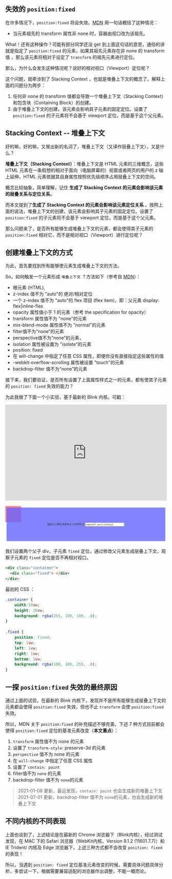 ## 失效的 `position:fixed`

在许多情况下，`position:fixed` 将会失效。[MDN](https://developer.mozilla.org/zh-CN/docs/Web/CSS/position) 用一句话概括了这种情况：

- 当元素祖先的 transform 属性非 none 时，容器由视口改为该祖先。

What！还有这种操作？可能有部分同学还没 get 到上面这句话的意思，通俗的讲就是指定了 `position:fixed` 的元素，如果其祖先元素存在非 none 的 transform 值 ，那么该元素将相对于设定了 `transform` 的祖先元素进行定位。

那么，为什么会发生这种情况呢？说好的相对视口（Viewport）定位呢？

这个问题，就牵涉到了 Stacking Context ，也就是堆叠上下文的概念了。解释上面的问题分为两步：

1. 任何非 none 的 transform 值都会导致一个堆叠上下文（Stacking Context）和包含块（Containing Block）的创建。
2. 由于堆叠上下文的创建，该元素会影响其子元素的固定定位。设置了 `position:fixed` 的子元素将不会基于 viewport 定位，而是基于这个父元素。

## Stacking Context -- 堆叠上下文

好的嘛，好的嘛，又冒出新的名词了，堆叠上下文（又译作层叠上下文），又是什么？

**堆叠上下文（Stacking Context）**：堆叠上下文是 HTML 元素的三维概念，这些 HTML 元素在一条假想的相对于面向（电脑屏幕的）视窗或者网页的用户的 z 轴上延伸，HTML 元素依据其自身属性按照优先级顺序占用层叠上下文的空间。

概念比较抽象，简单理解，记住 **生成了 Stacking Context 的元素会影响该元素的层叠关系与定位关系**。



而本文提到了**生成了 Stacking Context 的元素会影响该元素定位关系** 。按照上面的说法，堆叠上下文的创建，该元素会影响其子元素的固定定位。设置了 `position:fixed` 的子元素将不会基于 viewport 定位，而是基于这个父元素。

那么问题来了，是否所有能够生成堆叠上下文的元素，都会使得其子元素的 `position:fixed` 相对它，而不是相对视口（Viewport）进行定位呢？

## 创建堆叠上下文的方式

为此，首先要找到所有能够使元素生成堆叠上下文的方法。

So，如何触发一个元素形成 `堆叠上下文` ？方法如下（参考自 [MDN](https://developer.mozilla.org/zh-CN/docs/Web/Guide/CSS/Understanding_z_index/The_stacking_context)）：

- 根元素 (HTML),
- z-index 值不为 "auto"的 绝对/相对定位
- 一个 z-index 值不为 "auto"的 flex 项目 (flex item)，即：父元素 display: flex|inline-flex
- opacity 属性值小于 1 的元素（参考 the specification for opacity）
- transform 属性值不为 "none"的元素
- mix-blend-mode 属性值不为 "normal"的元素
- filter值不为“none”的元素
- perspective值不为“none”的元素，
- isolation 属性被设置为 "isolate"的元素
- position: fixed
- 在 will-change 中指定了任意 CSS 属性，即便你没有直接指定这些属性的值
- -webkit-overflow-scrolling 属性被设置 "touch"的元素
- backdrop-filter 值不为“none”的元素

接下来，我们要验证，是否所有设置了上面属性样式之一的元素，都有使其子元素的 `position: fixed` 失效的能力？

为此我做了下面一个小实验，基于最新的 Blink 内核。可戳：

<iframe height="300" style="width: 100%;" scrolling="no" title="层叠上下文对 fixed 定位的影响（基于不同浏览器内核结果不同）" src="https://codepen.io/mafqla/embed/YzgqRzL?default-tab=html%2Cresult&editable=true&theme-id=light" frameborder="no" loading="lazy" allowtransparency="true" allowfullscreen="true">
  See the Pen <a href="https://codepen.io/mafqla/pen/YzgqRzL">
  层叠上下文对 fixed 定位的影响（基于不同浏览器内核结果不同）</a> by mafqla (<a href="https://codepen.io/mafqla">@mafqla</a>)
  on <a href="https://codepen.io">CodePen</a>.
</iframe>

![image](./img/29648435-b2a9940a-88c0-11e7-9b7b-1ca69e371921.png)

我们设置两个父子 div，子元素 `fixed` 定位，通过修改父元素生成层叠上下文，观察子元素的 `fixed` 定位是否不再相对视口。

```html
<div class="container"> 
  <div class="fixed"> </div>
</div>
```



最初的 CSS ：

```css
.container {
    width:10vw;
    height: 10vw;
    background: rgba(255, 100, 100, .8);
}

.fixed {
    position: fixed;
    top: 1vw;
    left: 1vw;
    right: 1vw;
    bottom: 1vw;
    background: rgba(100, 100, 255, .8);
}
```



## 一探 `position:fixed` 失效的最终原因

通过上面的试验，在最新的 Blink 内核下，发现并不是所有能够生成层叠上下文的元素都会使得 `position:fixed` 失效，但也不止 `transform` 会使 `position:fixed` 失效。

所以，MDN 关于 `position:fixed` 的补充描述不够完善。下述 7 种方式目前都会使得 `position:fixed` 定位的基准元素改变（**本文重点**）：

1. `transform` 属性值不为 none 的元素
2. 设置了 `transform-style`: preserve-3d 的元素
3. `perspective` 值不为 none 的元素
4. 在 `will-change` 中指定了任意 CSS 属性
5. 设置了 `contain: paint`
6. filter值不为 `none` 的元素
7. backdrop-filter 值不为 `none`的元素

> 2021-01-08 更新，最近发现，`contain: paint` 也会生成新的堆叠上下文
> 2021-07-01 更新，backdrop-filter 值不为 `none`的元素，也会生成新的堆叠上下文

## 不同内核的不同表现



上面也谈到了，上述结论是在最新的 Chrome 浏览器下（Blink内核），经过测试发现，在 MAC 下的 Safari 浏览器（WebKit内核，Version 9.1.2 (11601.7.7)）和 IE Trident/ 内核及 Edge 浏览器下，上述三种方式都不会改变 `position: fixed` 的表现！

所以，当遇到 `position: fixed` 定位基准元素改变的时候，需要具体问题具体分析，多尝试一下，根据需要兼容适配的浏览器作出调整，不能一概而论。